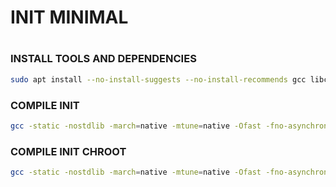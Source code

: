 # INIT MINIMAL
#
### INSTALL TOOLS AND DEPENDENCIES
```sh
sudo apt install --no-install-suggests --no-install-recommends gcc libc-dev
```

### COMPILE INIT
```sh
gcc -static -nostdlib -march=native -mtune=native -Ofast -fno-asynchronous-unwind-tables -fno-ident -fno-pie -ffreestanding -ffunction-sections -fdata-sections -fno-stack-protector -flto -s -o Build/init example_init.c -Wl,--build-id=none,--gc-sections
```

### COMPILE INIT CHROOT
```sh
gcc -static -nostdlib -march=native -mtune=native -Ofast -fno-asynchronous-unwind-tables -fno-ident -fno-pie -ffreestanding -ffunction-sections -fdata-sections -fno-stack-protector -flto -s -o Build/init_chroot example_init_chroot.c -Wl,--build-id=none,--gc-sections
```